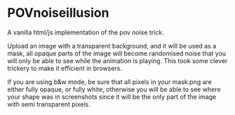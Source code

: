# POVnoiseillusion
A vanilla html/js implementation of the pov noise trick.


Upload an image with a transparent background, and it will be used as a mask, all opaque parts of the image will become randomised noise that you will only be able to see while the animation is playing. This took some clever trickery to make it efficient in browsers. 


If you are using b&w mode, be sure that all pixels in your mask.png are either fully opaque, or fully white, otherwise you will be able to see where your shape was in screenshots since it will be the only part of the image with semi transparent pixels.
